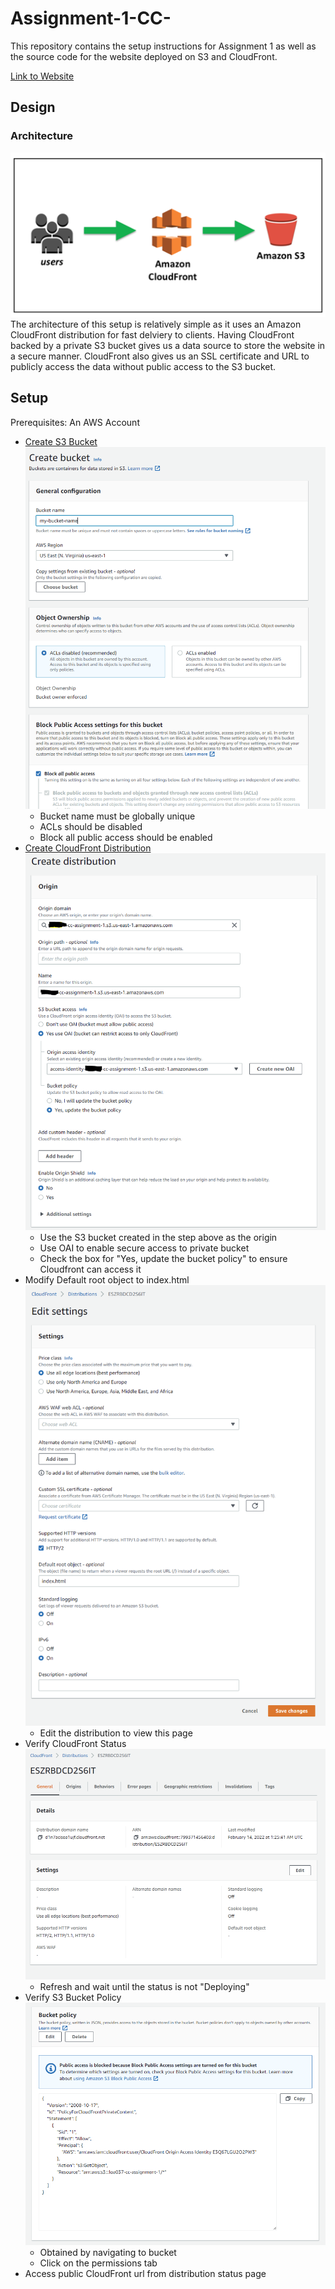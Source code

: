 # Assignment-1-CC-

This repository contains the setup instructions for Assignment 1 as well as the source code for the website deployed on S3 and CloudFront.

[Link to Website](https://d1n7acisoa1ujf.cloudfront.net/)

## Design

### Architecture
![Architecture](images/architecture.png)
The architecture of this setup is relatively simple as it uses an Amazon CloudFront distribution for fast delviery to clients. Having CloudFront backed by a private S3 bucket gives us a data source to store the website in a secure manner. CloudFront also gives us an SSL certificate and URL to publicly access the data without public access to the S3 bucket.

## Setup

Prerequisites: An AWS Account

- [Create S3 Bucket](https://s3.console.aws.amazon.com/s3/bucket/create?region=us-east-1)
  ![S3 Bucket Config](images/s3config.png)
  - Bucket name must be globally unique
  - ACLs should be disabled
  - Block all public access should be enabled
- [Create CloudFront Distribution](https://console.aws.amazon.com/cloudfront/v3/home?region=us-east-1#/distributions/create)
  ![CloudFront Distribution](images/cloudfront.png)
  - Use the S3 bucket created in the step above as the origin
  - Use OAI to enable secure access to private bucket
  - Check the box for "Yes, update the bucket policy" to ensure Cloudfront can access it
- Modify Default root object to index.html
  ![Distribution Settings](images/distribution.png)
  - Edit the distribution to view this page
- Verify CloudFront Status
  ![CloudFront Status](images/cloudfrontstatus.png)
  - Refresh and wait until the status is not "Deploying"
- Verify S3 Bucket Policy
  ![S3 Bucket Policy](images/bucketpolicy.png)
  - Obtained by navigating to bucket
  - Click on the permissions tab
- Access public CloudFront url from distribution status page
